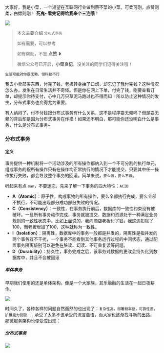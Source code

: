 大家好，我是小菜，一个渴望在互联网行业做到蔡不菜的小菜。可柔可刚，点赞则柔，白嫖则刚！
**死鬼~看完记得给我来个三连哦！**


![](https://user-gold-cdn.xitu.io/2020/4/11/17169c46045528af?w=240&h=224&f=jpeg&s=7529)


>本文主要介绍 `分布式事务`
>
>如有需要，可以参考
>
>如有帮助，不忘 **点赞** ❥
>
>
>微信公众号已开启，**小菜良记**，没关注的同学们记得关注哦！

`生活可能对你耍无赖，但科技不行`

我去小卖部买东西，付完了钱，老板转身抽了口烟，却忘记了我付完钱？这种情况怎么办，发生在日常生活并不奇怪。但是你在网上下单，付完了钱，刚要查看订单，却提示你待支付，心中几万只草泥马跑过也不得而知！所以防止这种情况的发生，分布式事务也变得尤为重要。

有人纳闷了，付不付钱跟分布式事务有什么关系，这不是程序耍无赖吗？但是耍无赖的背后却是因为分布式事务在作祟！如果还不明白，那可能你还没明白什么是事务，什么是分布式事务~

### 分布式事务

#### 定义

事务提供一种机制将一个活动涉及的所有操作都纳入到一个不可分割的执行单元，组成事务的祝所有操作只有在操作均正常执行的情况下才能提交，只要其中任一操作执行失败，都会导致整个事务的回滚。简单来说，`要么做，要么不做`。

听起来有点 `man`，不要迷恋，先来了解一下事务的四大特性：`ACID`

- **A（Atomic）**：原子性，构成事物的所有操作，要么全部执行完成，要么全部不执行，不可能出现部分成功部分失败的情况。
- **C（Consistency）**：一致性，在事务执行前后，数据库的一致性约束没有被破坏。一旦所有事务动作完成，事务就被提交，数据和资源处于一种满足业务规则的一致性状态中。比如上面说的，我向商店老板付了钱，我这边扣除了100，而老板增加了100，这种就称为一致性。
- **I（Isolation）**：隔离性，数据库中的事务一般都是并发的，隔离性是指并发的两个事务互不干扰，一个事务不能看到其他事务运行过程的中间状态，通过配置事务隔离级别可以避免在脏读、幻读、不可重复读等问题。
- **D（Durability）**：持久性，事务完成之后，该事务对数据的更改会持久化到数据库中，并且不会被回滚

##### 单体事务

早期我们使用的还是单体架构，像是一个大家族，其乐融融的生活在一起日夜耕作。

![](https://gitee.com/cbuc/picture/raw/master/20210319124841.png)

时间久了，各种各样的问题自然而然的也出现了：`复杂性高，部署频率低，可靠性差，扩展能力受限...` 承受了太多不该承受的流言蜚语，而大家也逐渐找寻新的出路， 那微服务架构也便受应出现：



##### 分布式事务

![](https://gitee.com/cbuc/picture/raw/master/20210319130155.png)